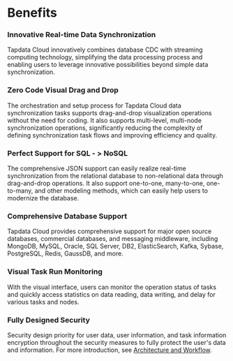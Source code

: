 # Benefits

### Innovative Real-time Data Synchronization

Tapdata Cloud innovatively combines database CDC with streaming computing technology, simplifying the data processing process and enabling users to leverage innovative possibilities beyond simple data synchronization.

### Zero Code Visual Drag and Drop

The orchestration and setup process for Tapdata Cloud data synchronization tasks supports drag-and-drop visualization operations without the need for coding. It also supports multi-level, multi-node synchronization operations, significantly reducing the complexity of defining synchronization task flows and improving efficiency and quality.

### Perfect Support for SQL - > NoSQL

The comprehensive JSON support can easily realize real-time synchronization from the relational database to non-relational data through drag-and-drop operations. It also support one-to-one, many-to-one, one-to-many, and other modeling methods, which can easily help users to modernize the database.

### Comprehensive Database Support

 Tapdata Cloud provides comprehensive support for major open source databases, commercial databases, and messaging middleware, including MongoDB, MySQL, Oracle, SQL Server, DB2, ElasticSearch, Kafka, Sybase, PostgreSQL, Redis, GaussDB, and more.

### Visual Task Run Monitoring

With the visual interface, users can monitor the operation status of tasks and quickly access statistics on data reading, data writing, and delay for various tasks and nodes.

### Fully Designed Security

Security design priority for user data, user information, and task information encryption throughout the security measures to fully protect the user's data and information. For more introduction, see [Architecture and Workflow](architecture.md).
